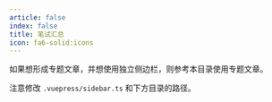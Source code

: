 ```yaml
---
article: false
index: false
title: 笔试汇总
icon: fa6-solid:icons
---
```


如果想形成专题文章，并想使用独立侧边栏，则参考本目录使用专题文章。

注意修改 `.vuepress/sidebar.ts` 和下方目录的路径。

<!-- markdownlint-disable MD033 -->

<Catalog base='/InternShip/笔试/'/>

<!-- markdownlint-enable MD033 -->
